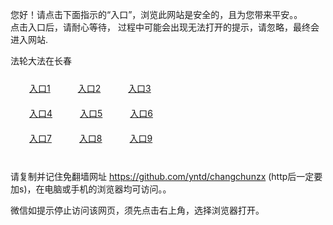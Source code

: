 您好！请点击下面指示的“入口”，浏览此网站是安全的，且为您带来平安。。 <br/>
点击入口后，请耐心等待， 过程中可能会出现无法打开的提示，请忽略，最终会进入网站. </br>

法轮大法在长春<br/>
<div style="padding:10px"><a style="margin:20px" target="_blank" href="https://d294dp1plwctpf.cloudfront.net/2Qpsp?vqwdmur" id="ccLink1" rel="nofollow">入口1</a> <a target="_blank" style="margin:20px" href="https://d3kyh9vvqjglx.cloudfront.net/2Qpsp?dcmne" id="ccLink2" rel="nofollow">入口2</a> <a style="margin:20px" target="_blank" href="https://d9ky03tcz7eq5.cloudfront.net/2Qpsp?wtsdh" id="ccLink3" rel="nofollow">入口3</a></div>

<div style="padding:10px" ><a style="margin:20px" target="_blank" href="https://d294dp1plwctpf.cloudfront.net/2Qpsp?vqwdmur" id="ccLink4" rel="nofollow">入口4</a> <a style="margin:20px" href="https://d3kyh9vvqjglx.cloudfront.net/2Qpsp?dcmne" target="_blank" id="ccLink5" rel="nofollow">入口5</a> <a style="margin:20px" href="https://d9ky03tcz7eq5.cloudfront.net/2Qpsp?wtsdh" target="_blank" id="ccLink6" rel="nofollow">入口6</a></div>

<div style="padding:10px"><a style="margin:20px" target="_blank" href="https://d294dp1plwctpf.cloudfront.net/2Qpsp?vqwdmur" id="ccLink7" rel="nofollow">入口7</a> <a style="margin:20px" href="https://d3kyh9vvqjglx.cloudfront.net/2Qpsp?dcmne" target="_blank" id="ccLink8" rel="nofollow">入口8</a> <a style="margin:20px" target="_blank" href="https://d9ky03tcz7eq5.cloudfront.net/2Qpsp?wtsdh" id="ccLink9" rel="nofollow">入口9</a></div>

<br/>



请复制并记住免翻墙网址 https://github.com/yntd/changchunzx (http后一定要加s)，在电脑或手机的浏览器均可访问。。<br/>

微信如提示停止访问该网页，须先点击右上角，选择浏览器打开。
